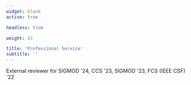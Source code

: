 ```yaml
---
widget: blank
active: true

headless: true

weight: 43

title: 'Professional Service'
subtitle: ''
---
```


External reviewer for SIGMOD '24, CCS '23, SIGMOD '23, FCS (IEEE CSF) '22
